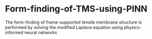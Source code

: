 # Form-finding-of-TMS-using-PINN
The form-finding of frame-supported tensile membrane structure is performed by solving the modified Laplace equation using physics-informed neural networks
